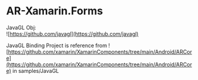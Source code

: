 # AR-Xamarin.Forms

JavaGL Obj:  
![https://github.com/javagl](https://github.com/javagl)

JavaGL Binding Project is reference from ![https://github.com/xamarin/XamarinComponents/tree/main/Android/ARCore](https://github.com/xamarin/XamarinComponents/tree/main/Android/ARCore) in samples/JavaGL